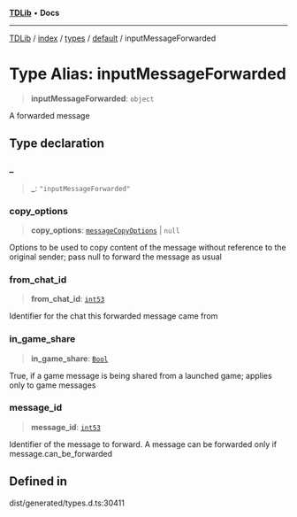[**TDLib**](../../../../../../README.md) • **Docs**

***

[TDLib](../../../../../../modules.md) / [index](../../../../../README.md) / [types](../../../README.md) / [default](../README.md) / inputMessageForwarded

# Type Alias: inputMessageForwarded

> **inputMessageForwarded**: `object`

A forwarded message

## Type declaration

### \_

> **\_**: `"inputMessageForwarded"`

### copy\_options

> **copy\_options**: [`messageCopyOptions`](messageCopyOptions-1.md) \| `null`

Options to be used to copy content of the message without reference to the original sender; pass null to forward the message as usual

### from\_chat\_id

> **from\_chat\_id**: [`int53`](int53-1.md)

Identifier for the chat this forwarded message came from

### in\_game\_share

> **in\_game\_share**: [`Bool`](Bool.md)

True, if a game message is being shared from a launched game; applies only to game messages

### message\_id

> **message\_id**: [`int53`](int53-1.md)

Identifier of the message to forward. A message can be forwarded only if message.can_be_forwarded

## Defined in

dist/generated/types.d.ts:30411
